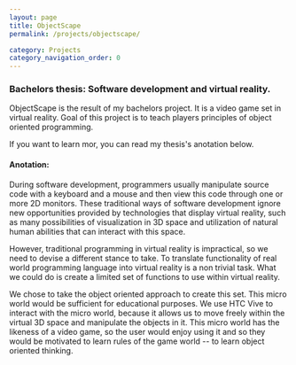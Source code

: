 ```yaml
---
layout: page
title: ObjectScape
permalink: /projects/objectscape/

category: Projects
category_navigation_order: 0
---
```

### Bachelors thesis: Software development and virtual reality. ###
ObjectScape is the result of my bachelors project. It is a video game set in virtual reality. 
Goal of this project is to teach players principles of object oriented programming.

If you want to learn mor, you can read my thesis's anotation below.

#### Anotation: ####
During software development, programmers usually manipulate source code with a keyboard and a mouse and then view this code through one or more 2D monitors. These traditional ways of software development ignore new opportunities provided by technologies that display virtual reality, such as many possibilities of visualization in 3D space and utilization of natural human abilities that can  interact with this space. 

However, traditional programming in virtual reality is impractical, so we need to devise a different stance to take. To translate functionality of real world programming language into virtual reality is a non trivial task. What we could do is create a limited set of functions to use within virtual reality. 

We chose to take the object oriented approach to create this set. This micro world would be sufficient for educational purposes. We use HTC Vive to interact with the micro world, because it allows us to move freely within the virtual 3D space and  manipulate the objects in it. This micro world has the likeness of a video game, so the user would enjoy using it and so they would be motivated to learn rules of the game world -- to learn object oriented thinking.
